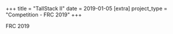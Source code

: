 +++
title = "TallStack II"
date = 2019-01-05
[extra]
project_type = "Competition - FRC 2019"
+++

FRC 2019